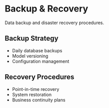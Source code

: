 # Backup & Recovery

Data backup and disaster recovery procedures.

## Backup Strategy

- Daily database backups
- Model versioning
- Configuration management

## Recovery Procedures

- Point-in-time recovery
- System restoration
- Business continuity plans
